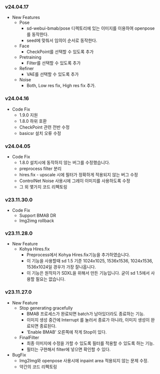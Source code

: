 ### v24.04.17

* New Features
  * Pose
    * sd-webui-bmab/pose 디렉토리에 있는 이미지를 이용하여 openpose를 동작한다.
    * seed에 맞춰서 임의이 순서로 동작한다.
  * Face
    * CheckPoint를 선택할 수 있도록 추가
  * Pretraining
    * Filter를 선택할 수 있도록 추가
  * Refiner
    * VAE를 선택할 수 있도록 추가
  * Noise
    * Both, Low res fix, High res fix 추가.

### v24.04.16

* Code Fix
  * 1.9.0 지원
  * 1.8.0 하위 호환
  * CheckPoint 관련 전반 수정
  * basicsr 설치 오류 수정

### v24.04.05

* Code Fix
  * 1.8.0 설치시에 동작하지 않는 버그를 수정했습니다.
  * preprocess filter 분리
  * hires.fix - upscale 시에 필터가 정확하게 적용되지 않는 버그 수정
  * ControlNet Noise 사용시에 그레이 이미지를 사용하도록 수정
  * 그 외 몇가지 코드 리펙토링

### v23.11.30.0

* Code Fix
  * Support BMAB DR
  * Img2img rollback


### v23.11.28.0

* New Feature
  * Kohya Hires.fix
    * Preprocess에서 Kohya Hires.fix기능을 추가하였습니다.
    * 이 기능을 사용할때 sd 1.5 기준 1024x1025, 1536x1536, 1024x1536, 1536x1024일 경우가 가장 잘나옵니다.
    * 이 기능은 원작자가 SDXL을 위해서 만든 기능입니다. 굳이 sd 1.5에서 사용할 필요는 없습니다.


### v23.11.27.0

* New Feature
  * Stop generating gracefully
    * BMAB 프로세스가 완료되면 batch가 남아있더라도 종료하는 기능.
    * 이미지 생성 중간에 Interrupt 를 눌러서 종료가 아니라, 이미지 생성이 완료되면 종료된다.
    * 'Enable BMAB' 오른쪽에 작게 Stop이 있다.
  * FinalFilter
    * 최종 이미지에 수정을 가할 수 있도록 필터를 적용할 수 있도록 하는 기능.
    * 필터는 구현해서 filter에 넣으면 확인할 수 있다.
* BugFix
  * Img2Img와 openpose 사용시에 inpaint area 적용되지 않는 문제 수정.
  * 약간의 코드 리펙토링



